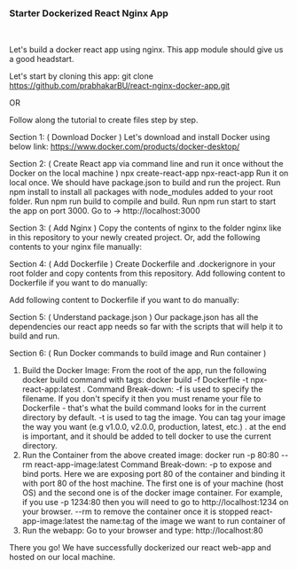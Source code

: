 ### Starter Dockerized React Nginx App 

&nbsp;
&nbsp;

Let's build a docker react app using nginx. This app module should give us a good headstart.

Let's start by cloning this app:
git clone https://github.com/prabhakarBU/react-nginx-docker-app.git

OR 

Follow along the tutorial to create files step by step.

Section 1: ( Download Docker )
Let's download and install Docker using below link:
https://www.docker.com/products/docker-desktop/

Section 2: ( Create React app via command line and run it once without the Docker on the local machine )
npx create-react-app npx-react-app
Run it on local once. We should have package.json to build and run the project.
Run npm install to install all packages with node_modules added to your root folder.
Run npm run build to compile and build.
Run npm run start to start the app on port 3000.
Go to -> http://localhost:3000

Section 3: ( Add Nginx )
Copy the contents of nginx to the folder nginx like in this repository to 
your newly created project.
Or, add the following contents to your nginx file manually:


Section 4: ( Add Dockerfile )
Create Dockerfile and .dockerignore in your root folder and copy contents from this repository.
Add following content to Dockerfile if you want to do manually:

Add following content to Dockerfile if you want to do manually:

Section 5: ( Understand package.json )
Our package.json has all the dependencies our react app needs so far with the scripts that
will help it to build and run.


Section 6: ( Run Docker commands to build image and Run container )
1. Build the Docker Image:
From the root of the app, run the following docker build command with tags:
docker build -f Dockerfile -t npx-react-app:latest .
Command Break-down:
-f is used to specify the filename. If you don't specify it then you must rename your file to Dockerfile - that's what the build command looks for in the current directory by default.
-t is used to tag the image. You can tag your image the way you want (e.g v1.0.0, v2.0.0, production, latest, etc.)
. at the end is important, and it should be added to tell docker to use the current directory.
2. Run the Container from the above created image:
docker run -p 80:80 --rm react-app-image:latest
Command Break-down:
-p to expose and bind ports. Here we are exposing port 80 of the container and binding it with port 80 of the host machine. The first one is of your machine (host OS) and the second one is of the docker image container. For example, if you use -p 1234:80 then you will need to go to http://localhost:1234 on your browser.
--rm to remove the container once it is stopped
react-app-image:latest the name:tag of the image we want to run container of
3. Run the webapp:
Go to your browser and type: http://localhost:80

There you go! 
We have successfully dockerized our react web-app and hosted on our local machine.